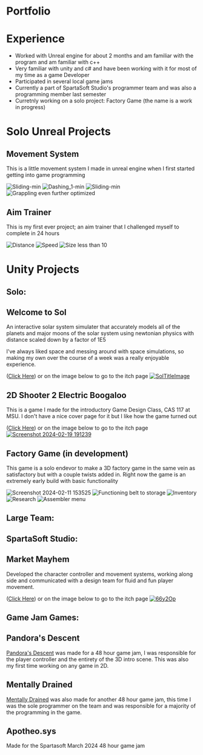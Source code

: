 # Portfolio

# Experience 
- Worked with Unreal engine for about 2 months and am familiar with the program and am familiar with c++ 
- Very familiar with unity and c# and have been working with it for most of my time as a game Developer
- Participated in several local game jams
- Currently a part of SpartaSoft Studio's programmer team and was also a programming member last semester
- Curretnly working on a solo project: Factory Game (the name is a work in progress)
# Solo Unreal Projects

## Movement System
This is a little movement system I made in unreal engine when I first started getting into game programming

![Sliding-min](https://github.com/PlagatonicRed/Portfolio/assets/144390798/c977faec-f65d-48cb-9e76-0f2324615def)
![Dashing_1-min](https://github.com/PlagatonicRed/Portfolio/assets/144390798/a2ee228f-d766-4e90-a3b5-4e04217c484a)
![Sliding-min](https://github.com/PlagatonicRed/Portfolio/assets/144390798/d71f71e7-7720-4106-9c65-7139719e48be)
![Grappling even further optimized](https://github.com/PlagatonicRed/Portfolio/assets/144390798/bce2f308-d2ca-4ee7-9e80-56f6167091ec)

## Aim Trainer
This is my first ever project; an aim trainer that I challenged myself to complete in 24 hours

![Distance](https://github.com/PlagatonicRed/Portfolio/assets/144390798/c52ea8ca-ca65-448c-890b-3f5828c44628)
![Speed](https://github.com/PlagatonicRed/Portfolio/assets/144390798/43786bc8-f825-455d-bf09-52558531ee44)
![Size less than 10](https://github.com/PlagatonicRed/Portfolio/assets/144390798/533e3fa7-8541-49ef-984a-531b792d0470)

# Unity Projects
## Solo:
## Welcome to Sol 
An interactive solar system simulater that accurately models all of the planets and major moons of the solar system using newtonian physics with distance scaled down by a factor of 1E5

I've always liked space and messing around with space simulations, so making my own over the course of a week was a really enjoyable experience.

([Click Here](https://plagatonicred.itch.io/welcome-to-sol)) or on the image below to go to the itch page
[![SolTitleImage](https://github.com/PlagatonicRed/Portfolio/assets/144390798/0f6c6596-24fa-41c7-92d0-f1917006924c)](https://plagatonicred.itch.io/welcome-to-sol)

## 2D Shooter 2 Electric Boogaloo
This is a game I made for the introductory Game Design Class, CAS 117 at MSU. I don't have a nice cover page for it but I like how the game turned out

([Click Here](https://plagatonicred.itch.io/2d-shooter-two-electric-boogaloo)) or on the image below to go to the itch page
[![Screenshot 2024-02-19 191239](https://github.com/PlagatonicRed/Portfolio/assets/144390798/8cd17511-5036-4501-ac00-6fffed15f84a)](https://plagatonicred.itch.io/2d-shooter-two-electric-boogaloo)
## Factory Game (in development)
This game is a solo endevor to make a 3D factory game in the same vein as satisfactory but with a couple twists added in.
Right now the game is an extremely early build with basic functionality

![Screenshot 2024-02-11 153525](https://github.com/PlagatonicRed/Portfolio/assets/144390798/cdd81e24-fd99-4c4d-a9b2-246a7b023954)
![Functioning belt to storage](https://github.com/PlagatonicRed/Portfolio/assets/144390798/0a017ed2-5a65-40e3-80a6-6a27e3b4b963)
![Inventory](https://github.com/PlagatonicRed/Portfolio/assets/144390798/42a68dc6-6012-4fd7-95b4-80acb0d2d517)
![Research](https://github.com/PlagatonicRed/Portfolio/assets/144390798/09e733aa-f3b9-4611-b614-c1b571c182ee)
![Assembler menu](https://github.com/PlagatonicRed/Portfolio/assets/144390798/b3b37c91-d2c0-48a3-aee1-c46c80c739e5)

## Large Team:
## SpartaSoft Studio:
## Market Mayhem

Developed the character controller and movement systems, working along side and communicated with a design team for fluid and fun player movement.

([Click Here](https://spartasoftstudio.itch.io/market-mayhem)) or on the image below to go to the itch page
[![66y2Op](https://github.com/PlagatonicRed/Portfolio/assets/144390798/45069d88-906a-4a75-a159-717cc8a6e7e1)](https://spartasoftstudio.itch.io/market-mayhem)
## Game Jam Games:
## Pandora's Descent

[Pandora's Descent](https://plagatonicred.itch.io/pandoras-descent) was made for a 48 hour game jam, I was responsible for the player controller and the entirety of the 3D intro scene. 
This was also my first time working on any game in 2D.

## Mentally Drained
[Mentally Drained](https://plagatonicred.itch.io/mentally-drained) was also made for another 48 hour game jam, this time I was the sole programmer on the team and was responsible for a majority of the programming in the game.

## Apotheo.sys
Made for the Spartasoft March 2024 48 hour game jam

